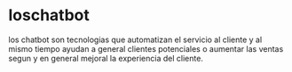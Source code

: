 # loschatbot
los chatbot son tecnologias que automatizan el servicio al cliente y al mismo tiempo ayudan a general clientes potenciales o aumentar las ventas segun y en general mejoral la experiencia del cliente.
